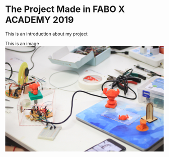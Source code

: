 # The Project Made in FABO X ACADEMY 2019
This is an introduction about my project

This is an image 
![description of the Image](photo1.jpg)

